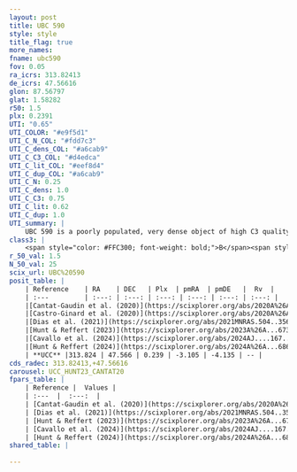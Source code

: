 ```yaml
---
layout: post
title: UBC 590
style: style
title_flag: true
more_names: 
fname: ubc590
fov: 0.05
ra_icrs: 313.82413
de_icrs: 47.56616
glon: 87.56797
glat: 1.58282
r50: 1.5
plx: 0.2391
UTI: "0.65"
UTI_COLOR: "#e9f5d1"
UTI_C_N_COL: "#fdd7c3"
UTI_C_dens_COL: "#a6cab9"
UTI_C_C3_COL: "#d4edca"
UTI_C_lit_COL: "#eef8d4"
UTI_C_dup_COL: "#a6cab9"
UTI_C_N: 0.25
UTI_C_dens: 1.0
UTI_C_C3: 0.75
UTI_C_lit: 0.62
UTI_C_dup: 1.0
UTI_summary: |
    UBC 590 is a poorly populated, very dense object of high C3 quality. It is moderately studied in the literature.
class3: |
    <span style="color: #FFC300; font-weight: bold;">B</span><span style="color: green; font-weight: bold;">A</span>
r_50_val: 1.5
N_50_val: 25
scix_url: UBC%20590
posit_table: |
    | Reference    | RA    | DEC   | Plx  | pmRA  | pmDE   |  Rv  |
    | :---         | :---: | :---: | :---: | :---: | :---: | :---: |
    |[Cantat-Gaudin et al. (2020)](https://scixplorer.org/abs/2020A%26A...640A...1C) | 313.824 | 47.579 | 0.222 | -3.134 | -4.102 | -- |
    |[Castro-Ginard et al. (2020)](https://scixplorer.org/abs/2020A%26A...635A..45C) | 313.797 | 47.599 | 0.221 | -3.137 | -4.14 | -- |
    |[Dias et al. (2021)](https://scixplorer.org/abs/2021MNRAS.504..356D) | 313.83 | 47.579 | 0.224 | -3.112 | -4.11 | -- |
    |[Hunt & Reffert (2023)](https://scixplorer.org/abs/2023A%26A...673A.114H) | 313.842 | 47.56 | 0.242 | -3.076 | -4.138 | -- |
    |[Cavallo et al. (2024)](https://scixplorer.org/abs/2024AJ....167...12C) | 313.839 | 47.539 | 0.241 | -- | -- | -- |
    |[Hunt & Reffert (2024)](https://scixplorer.org/abs/2024A%26A...686A..42H) | 313.842 | 47.56 | 0.242 | -3.076 | -4.138 | -- |
    | **UCC** |313.824 | 47.566 | 0.239 | -3.105 | -4.135 | -- | 
cds_radec: 313.82413,+47.56616
carousel: UCC_HUNT23_CANTAT20
fpars_table: |
    | Reference |  Values |
    | :---  |  :---:  |
    | [Cantat-Gaudin et al. (2020)](https://scixplorer.org/abs/2020A%26A...640A...1C) | `AVNN=3.37, DMNN=12.9, AgeNN=7.07` |
    | [Dias et al. (2021)](https://scixplorer.org/abs/2021MNRAS.504..356D) | `Av=3.204, Dist=4350, logage=6.718, [Fe/H]=0.324` |
    | [Hunt & Reffert (2023)](https://scixplorer.org/abs/2023A%26A...673A.114H) | `AV50=3.612, diffAV50=1.0, MOD50=13.032, logAge50=7.122` |
    | [Cavallo et al. (2024)](https://scixplorer.org/abs/2024AJ....167...12C) | `AV50=3.1, dMod50=12.46, logAge50=8.4, [Fe/H]50=0.35` |
    | [Hunt & Reffert (2024)](https://scixplorer.org/abs/2024A%26A...686A..42H) | `MassJ=388.105` |
shared_table: |
    
---
```

